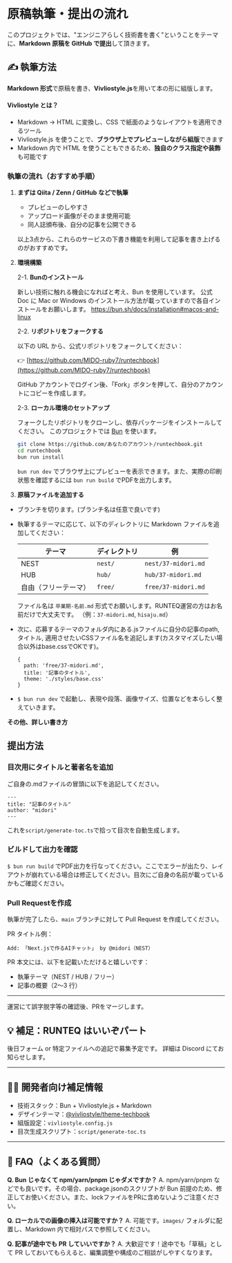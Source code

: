 # 原稿執筆・提出の流れ

このプロジェクトでは、"エンジニアらしく技術書を書く"ということをテーマに、**Markdown 原稿を GitHub で提出**して頂きます。

## ✍️ 執筆方法

**Markdown 形式**で原稿を書き、**Vivliostyle.js**を用いて本の形に組版します。

#### Vivliostyle とは？

- Markdown → HTML に変換し、CSS で紙面のようなレイアウトを適用できるツール
- Vivliostyle.js を使うことで、**ブラウザ上でプレビューしながら組版**できます
- Markdown 内で HTML を使うこともできるため、**独自のクラス指定や装飾**も可能です

### 執筆の流れ（おすすめ手順）

1. **まずは Qiita / Zenn / GitHub などで執筆**

   - プレビューのしやすさ
   - アップロード画像がそのまま使用可能
   - 同人誌頒布後、自分の記事を公開できる

   以上3点から、これらのサービスの下書き機能を利用して記事を書き上げるのがおすすめです。

2. **環境構築**

   2-1. **Bunのインストール**

   新しい技術に触れる機会になればと考え、Bun を使用しています。
   公式 Doc に Mac or Windows のインストール方法が載っていますので各自インストールをお願いします。
   https://bun.sh/docs/installation#macos-and-linux

    2-2. **リポジトリをフォークする**

    以下の URL から、公式リポジトリをフォークしてください：

    👉 [https://github.com/MIDO-ruby7/runtechbook](https://github.com/MIDO-ruby7/runtechbook)

    GitHub アカウントでログイン後、「Fork」ボタンを押して、自分のアカウントにコピーを作成します。

    2-3. **ローカル環境のセットアップ**

    フォークしたリポジトリをクローンし、依存パッケージをインストールしてください。
    このプロジェクトでは [Bun](https://bun.sh/) を使います。

    ```bash
    git clone https://github.com/あなたのアカウント/runtechbook.git
    cd runtechbook
    bun run install
    ```

     `bun run dev` でブラウザ上にプレビューを表示できます。また、実際の印刷状態を確認するには `bun run build` でPDFを出力します。


3. **原稿ファイルを追加する**

  - ブランチを切ります。(ブランチ名は任意で良いです)

  - 執筆するテーマに応じて、以下のディレクトリに Markdown ファイルを追加してください：

    | テーマ               | ディレクトリ                          | 例                  |
    | -------------------- | ------------------------------------- | ------------------- |
    | NEST                 | `nest/`                               | `nest/37-midori.md` |
    | HUB                  | `hub/`                                | `hub/37-midori.md`  |
    | 自由（フリーテーマ） | `free/`                               | `free/37-midori.md` |


    ファイル名は `卒業期-名前.md` 形式でお願いします。RUNTEQ運営の方はお名前だけで大丈夫です。
    （例：`37-midori.md`, `hisaju.md`）

  - 次に、応募するテーマのフォルダ内にある.jsファイルに自分の記事のpath, タイトル, 適用させたいCSSファイル名を追記します(カスタマイズしたい場合以外はbase.cssでOKです)。
    ```
    {
      path: 'free/37-midori.md',
      title: '記事のタイトル',
      theme: './styles/base.css'
    }
    ```

  - `$ bun run dev` で起動し、表現や段落、画像サイズ、位置などを本らしく整えていきます。

 **その他、詳しい書き方**

## 提出方法
### 目次用にタイトルと著者名を追加
ご自身の.mdファイルの冒頭に以下を追記してください。
```
---
title: "記事のタイトル"
author: "midori"
---

```
これを`script/generate-toc.ts`で拾って目次を自動生成します。

### ビルドして出力を確認
 `$ bun run build` でPDF出力を行なってください。ここでエラーが出たり、レイアウトが崩れている場合は修正してください。目次にご自身の名前が載っているかもご確認ください。

### Pull Requestを作成

執筆が完了したら、`main` ブランチに対して Pull Request を作成してください。

PR タイトル例：

```
Add: 「Next.jsで作るAIチャット」 by @midori（NEST）
```

PR 本文には、以下を記載いただけると嬉しいです：

- 執筆テーマ（NEST / HUB / フリー）
- 記事の概要（2〜3 行）

---

運営にて誤字脱字等の確認後、PRをマージします。

## 💡 補足：RUNTEQ はいいぞパート

後日フォーム or 特定ファイルへの追記で募集予定です。
詳細は Discord にてお知らせします。

---

## 🧑‍💻 開発者向け補足情報

- 技術スタック：Bun + Vivliostyle.js + Markdown
- デザインテーマ：[@vivliostyle/theme-techbook](https://github.com/vivliostyle/themes/tree/main/packages/theme-techbook)
- 組版設定：`vivliostyle.config.js`
- 目次生成スクリプト：`script/generate-toc.ts`

---

## 🧾 FAQ（よくある質問）

**Q. Bun じゃなくて npm/yarn/pnpm じゃダメですか？**
A. npm/yarn/pnpm などでも良いです。その場合、package.jsonのスクリプトが Bun 前提のため、修正してお使いください。また、lockファイルをPRに含めないようご注意ください。

**Q. ローカルでの画像の挿入は可能ですか？**
A. 可能です。`images/` フォルダに配置し、Markdown 内で相対パスで参照してください。

**Q. 記事が途中でも PR していいですか？**
A. 大歓迎です！途中でも「草稿」として PR しておいてもらえると、編集調整や構成のご相談がしやすくなります。
